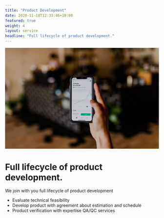 ```yaml
---
title: "Product Development"
date: 2020-11-18T12:33:46+10:00
featured: true
weight: 4
layout: service
headline: "Full lifecycle of product development."
---
```


![Lab-type Development](/images/austin-distel-nGc5RT2HmF0-unsplash.jpg)

# Full lifecycle of product development.
We join with you full lifecycle of product development
- Evaluate technical feasibility
- Develop product with agreement about
estimation and schedule
- Product verification with expertise QA/QC services


